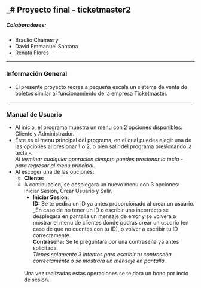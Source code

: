 _# Proyecto final - ticketmaster2
---
##### Colaboradores:
- Braulio Chamerry 
- David Emmanuel Santana 
- Renata Flores
---
### Información General
- El presente proyecto recrea a pequeña escala un sistema de venta de boletos similar al funcionamiento de la empresa Ticketmaster. 
---
### Manual de Usuario
- Al inicio, el programa muestra un menu con 2 opciones disponibles: Cliente y Administrador.
- Este es el menu principal del programa, en el cual puedes elegir una de las opciones al presionar 1 o 2, o bien salir del programa presionando la tecla -. <br>
  _Al terminar cualquier operacion siempre puedes presionar la tecla - para regresar al menu principal._
- Al escoger una de las opciones: <br>
    - __Cliente:__
    - A continuacion, se desplegara un nuevo menu con 3 opciones: Iniciar Sesion, Crear Usuario y Salir.
      - __Iniciar Sesion__:  <br>
      __ID:__
      Se te pedira un ID ya antes proporcionado al crear un usuario. <br>
      _En caso de no tener un ID o escribir uno incorrecto se desplegara en pantalla un mensaje de error y se volvera a mostrar
      el menu de clientes donde podras crear un usuario (en caso de que no cuentes con tu ID), o volver a escribir tu ID correctamente. <br>
      __Contraseña:__
      Se te preguntara por una contraseña ya antes solicitada. <br>
      _Tienes solamente 3 intentos para escribir tu contraseña correctamente o se mostrara un mensaje en pantalla._
      <br>
      Una vez realizadas estas operaciones se te dara un bono por incio de sesion.
      
